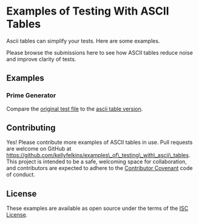 # Examples of Testing With ASCII Tables
Ascii tables can simplify your tests. Here are some examples.

Please browse the submissions here to see how ASCII tables reduce noise and improve clarity of tests.

## Examples

### Prime Generator
Compare the [original test file](https://github.com/kellyfelkins/examples_of_testing_with_ascii_tables/blob/master/prime_generator/prime_generator_test.rb) to the [ascii table version](https://github.com/kellyfelkins/examples_of_testing_with_ascii_tables/blob/master/prime_generator/prime_generator_with_tables_test.rb).

## Contributing

Yes! Please contribute more examples of ASCII tables in use.
Pull requests are welcome on GitHub at https://github.com/kellyfelkins/examples\_of\_testing\_with\_ascii\_tables. This project is intended to be a safe, welcoming space for collaboration, and contributors are expected to adhere to the [Contributor Covenant](http://contributor-covenant.org) code of conduct.


## License

These examples are available as open source under the terms of the [ISC License](https://opensource.org/licenses/ISC).
